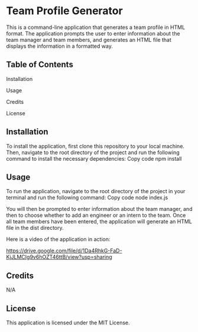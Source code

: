 # Team Profile Generator

This is a command-line application that generates a team profile in HTML format. The application prompts the user to enter information about the team manager and team members, and generates an HTML file that displays the information in a formatted way.

## Table of Contents
Installation

Usage

Credits

License

## Installation

To install the application, first clone this repository to your local machine. Then, navigate to the root directory of the project and run the following command to install the necessary dependencies:
Copy code
npm install

## Usage

To run the application, navigate to the root directory of the project in your terminal and run the following command:
Copy code
node index.js

You will then be prompted to enter information about the team manager, and then to choose whether to add an engineer or an intern to the team. Once all team members have been entered, the application will generate an HTML file in the dist directory.

Here is a video of the application in action:

https://drive.google.com/file/d/1Da4RhkG-FaD-KjJLMCIg9v6hOZT46ttB/view?usp=sharing

## Credits

N/A

## License

This application is licensed under the MIT License.
